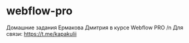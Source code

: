 # webflow-pro
Домашние задания Ермакова Дмитрия в курсе Webflow PRO /n
Для связи: https://t.me/kapakulii 